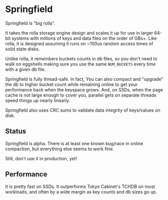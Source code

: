 Springfield
===========

Springfield is "big rolla".

It takes the rolla storage engine design and scales it up
for use in larger 64-bit systems with millions of keys
and data files on the order of GBs+.  Like rolla, it is
designed assuming it runs on ~100us random access
times of solid state disks.

Unlike rolla, it remembers buckets counts in db files,
so you don't need to walk on eggshells making sure you
use the same `NUM_BUCKETS` every time with a given db
file.

Springfield is fully thread-safe.  In fact,
You can also compact and "upgrade" the db to
higher bucket count while remaining online to get your
performance back when the keyspace grows.  And, on SSDs,
when the page cache is not large enough to cover you,
parallel gets on separate threads speed things up nearly
linearly.

Springfield also uses CRC sums to validate data
integrity of keys/values on disk.

Status
------

Springfield is alpha.  There is at least one known
bug/race in online compaction, but everything else
seems to work fine.

Still, don't use it in production, yet!

Performance
-----------

It is pretty fast on SSDs.  It outperforms
Tokyo Cabinet's TCHDB on most workloads, and
often by a wide margin as key counts and db
sizes go up.
